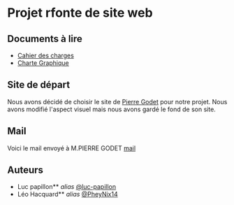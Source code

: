 # Projet rfonte de site web

## Documents à lire

* [Cahier des charges](https://github.com/luc-papillon/Refonte/blob/main/RefonteSite.pdf)
* [Charte Graphique](https://github.com/luc-papillon/Refonte/blob/main/CharteGraph.pdf)


## Site de départ
Nous avons décidé de choisir le site de [Pierre Godet](http://www.pierre-godet.com/) pour notre projet.
Nous avons modifié l'aspect visuel mais nous avons gardé le fond de son site. 

## Mail
Voici le mail envoyé à M.PIERRE GODET 
[mail]()


## Auteurs

* Luc papillon** _alias_ [@luc-papillon](https://github.com/luc-papillon)
* Léo Hacquard** _alias_ [@PheyNix14](https://github.com/PheyNix14)
